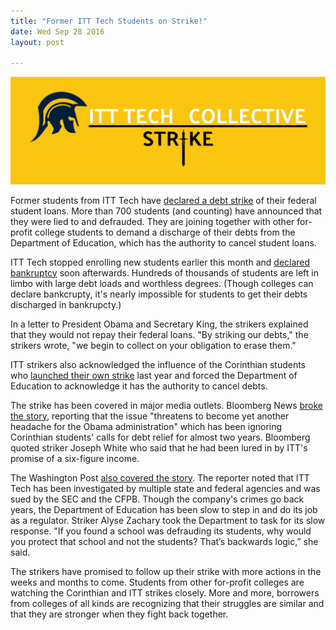 ```yaml
---
title: "Former ITT Tech Students on Strike!"
date: Wed Sep 28 2016
layout: post

---
```


![alt](/assets/images/2016/09/hero.jpg)

Former students from ITT Tech have [declared a debt strike](http://ittstrike.com/) of their federal student loans. More than 700 students (and counting) have announced that they were lied to and defrauded. They are joining together with other for-profit college students to demand a discharge of their debts from the Department of Education, which has the authority to cancel student loans.

ITT Tech stopped enrolling new students earlier this month and [declared bankruptcy](http://www.bloomberg.com/news/articles/2016-09-16/itt-educational-services-files-for-bankruptcy-after-shutdown-it6byu6t) soon afterwards. Hundreds of thousands of students are left in limbo with large debt loads and worthless degrees. (Though colleges can declare bankcrupty, it's nearly impossible for students to get their debts discharged in bankrupcty.)

In a letter to President Obama and Secretary King, the strikers explained that they would not repay their federal loans. "By striking our debts," the strikers wrote, "we begin to collect on your obligation to erase them."

ITT strikers also acknowledged the influence of the Corinthian students who [launched their own strike](http://debtcollective.org/studentstrike) last year and forced the Department of Education to acknowledge it has the authority to cancel debts. 

The strike has been covered in major media outlets. Bloomberg News [broke the story](http://www.bloomberg.com/news/articles/2016-09-14/more-than-100-former-itt-tech-students-launch-debt-strike-against-department-of-education), reporting that the issue "threatens to become yet another headache for the Obama administration" which has been ignoring Corinthian students' calls for debt relief for almost two years. Bloomberg quoted striker Joseph White who said that he had been lured in by ITT's promise of a six-figure income. 

The Washington Post [also covered the story](http://www.washingtonpost.com/news/grade-point/wp/2016/09/14/itt-tech-students-refuse-to-repay-loans-in-protest-over-government-policy/). The reporter noted that ITT Tech has been investigated by multiple state and federal agencies and was sued by the SEC and the CFPB. Though the company's crimes go back years, the Department of Education has been slow to step in and do its job as a regulator. Striker Alyse Zachary took the Department to task for its slow response. "If you found a school was defrauding its students, why would you protect that school and not the students?  That’s backwards logic,” she said.

The strikers have promised to follow up their strike with more actions in the weeks and months to come. Students from other for-profit colleges are watching the Corinthian and ITT strikes closely. More and more, borrowers from colleges of all kinds are recognizing that their struggles are similar and that they are stronger when they fight back together. 
